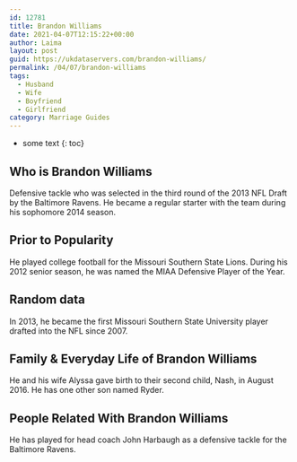 ```yaml
---
id: 12781
title: Brandon Williams
date: 2021-04-07T12:15:22+00:00
author: Laima
layout: post
guid: https://ukdataservers.com/brandon-williams/
permalink: /04/07/brandon-williams
tags:
  - Husband
  - Wife
  - Boyfriend
  - Girlfriend
category: Marriage Guides
---
```


* some text
{: toc}


## Who is Brandon Williams
                  
                  
                  
Defensive tackle who was selected in the third round of the 2013 NFL Draft by the Baltimore Ravens. He became a regular starter with the team during his sophomore 2014 season.
                  
              
            
              
            
                
                
                
## Prior to Popularity
                  
                  
                  
He played college football for the Missouri Southern State Lions. During his 2012 senior season, he was named the MIAA Defensive Player of the Year.
                  
              
            
              
            
                
                
                
## Random data
                  
                  
                  
In 2013, he became the first Missouri Southern State University player drafted into the NFL since 2007.
                  
              
            
              
            
                
                
                
## Family & Everyday Life of Brandon Williams
                  
                  
                  
He and his wife Alyssa gave birth to their second child, Nash, in August 2016. He has one other son named Ryder.
                  
              
            
              
            
                
                
                
## People Related With Brandon Williams
                  
                  
                  
He has played for head coach John Harbaugh as a defensive tackle for the Baltimore Ravens.
                  
              
            
              
            
                
              
            
              
              
            
            
              
            
          
          
          